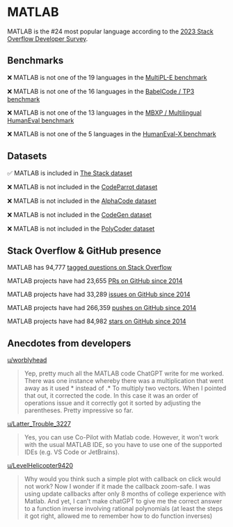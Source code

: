 # MATLAB

MATLAB is the #24 most popular language according to the [2023 Stack Overflow Developer Survey](https://survey.stackoverflow.co/2023/#section-most-popular-technologies-programming-scripting-and-markup-languages).

## Benchmarks

❌ MATLAB is not one of the 19 languages in the [MultiPL-E benchmark](https://blog.pearai.dev/an-introduction-to-code-llm-benchmarks-for-software-engineers/#:~:text=couple%20notable%20mentions-,4.%20MultiPL%2DE,-Creator%3A%20Northeastern)

❌ MATLAB is not one of the 16 languages in the [BabelCode / TP3 benchmark](https://blog.pearai.dev/an-introduction-to-code-llm-benchmarks-for-software-engineers/#:~:text=amazon%2Dscience/mxeval-,12.%20BabelCode%20/%20TP3,-Creator%3A%20Google)

❌ MATLAB is not one of the 13 languages in the [MBXP / Multilingual HumanEval benchmark](https://blog.pearai.dev/an-introduction-to-code-llm-benchmarks-for-software-engineers/#:~:text=11.%20MBXP%20/%20Multilingual%20HumanEval)

❌ MATLAB is not one of the 5 languages in the [HumanEval-X benchmark](https://blog.pearai.dev/an-introduction-to-code-llm-benchmarks-for-software-engineers/#:~:text=Some%20multilingual%C2%A0benchmarks-,10.%20HumanEval%2DX,-Creator%3A%20Tsinghua)

## Datasets

✅ MATLAB is included in [The Stack dataset](https://arxiv.org/abs/2211.15533)

❌ MATLAB is not included in the [CodeParrot dataset](https://huggingface.co/datasets/codeparrot/github-code)

❌ MATLAB is not included in the [AlphaCode dataset](https://arxiv.org/abs/2203.07814)

❌ MATLAB is not included in the [CodeGen dataset](https://arxiv.org/abs/2203.13474)

❌ MATLAB is not included in the [PolyCoder dataset](https://arxiv.org/abs/2202.13169)

## Stack Overflow & GitHub presence

MATLAB has 94,777 [tagged questions on Stack Overflow](https://stackoverflow.com/tags)

MATLAB projects have had 23,655 [PRs on GitHub since 2014](https://madnight.github.io/githut/#/pull_requests/2023/3)

MATLAB projects have had 33,289 [issues on GitHub since 2014](https://madnight.github.io/githut/#/issues/2023/3)

MATLAB projects have had 266,359 [pushes on GitHub since 2014](https://madnight.github.io/githut/#/pushes/2023/3)

MATLAB projects have had 84,982 [stars on GitHub since 2014](https://madnight.github.io/githut/#/stars/2023/3)

## Anecdotes from developers

[u/worblyhead](https://www.reddit.com/r/matlab/comments/12fwjx5/comment/jficv03/?utm_source=share&utm_medium=web2x&context=3)
> Yep, pretty much all the MATLAB code ChatGPT write for me worked. There was one instance whereby there was a multiplication that went away as it used * instead of .* To multiply two vectors. When I pointed that out, it corrected the code. In this case it was an order of operations issue and it correctly got it sorted by adjusting the parentheses. Pretty impressive so far.

[u/Latter_Trouble_3227](https://www.reddit.com/r/matlab/comments/y07uop/comment/jbgoj6h/?utm_source=share&utm_medium=web2x&context=3)
> Yes, you can use Co-Pilot with Matlab code. However, it won't work with the usual MATLAB IDE, so you have to use one of the supported IDEs (e.g. VS Code or JetBrains).

[u/LevelHelicopter9420](https://www.reddit.com/r/matlab/comments/12fwjx5/comment/jfll3tu/?utm_source=share&utm_medium=web2x&context=3)
> Why would you think such a simple plot with callback on click would not work? Now I wonder if it made the callback zoom-safe. I was using update callbacks after only 8 months of college experience with Matlab. And yet, I can’t make chatGPT to give me the correct answer to a function inverse involving rational polynomials (at least the steps it got right, allowed me to remember how to do function inverses)